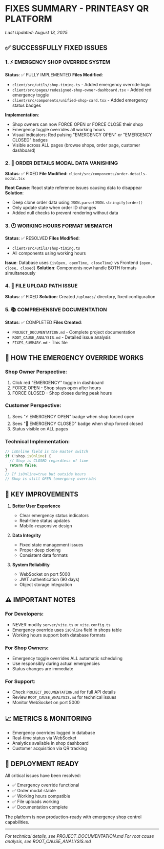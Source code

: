 # FIXES SUMMARY - PRINTEASY QR PLATFORM
*Last Updated: August 13, 2025*

## ✅ SUCCESSFULLY FIXED ISSUES

### 1. ⚡ EMERGENCY SHOP OVERRIDE SYSTEM
**Status**: ✅ FULLY IMPLEMENTED
**Files Modified**:
- `client/src/utils/shop-timing.ts` - Added emergency override logic
- `client/src/pages/redesigned-shop-owner-dashboard.tsx` - Added red emergency toggle
- `client/src/components/unified-shop-card.tsx` - Added emergency status badges

**Implementation**:
- Shop owners can now FORCE OPEN or FORCE CLOSE their shop
- Emergency toggle overrides all working hours
- Visual indicators: Red pulsing "EMERGENCY OPEN" or "EMERGENCY CLOSED" badges
- Visible across ALL pages (browse shops, order page, customer dashboard)

### 2. 📝 ORDER DETAILS MODAL DATA VANISHING
**Status**: ✅ FIXED
**File Modified**: `client/src/components/order-details-modal.tsx`

**Root Cause**: React state reference issues causing data to disappear
**Solution**: 
- Deep clone order data using `JSON.parse(JSON.stringify(order))`
- Only update state when order ID changes
- Added null checks to prevent rendering without data

### 3. 🕐 WORKING HOURS FORMAT MISMATCH
**Status**: ✅ RESOLVED
**Files Modified**:
- `client/src/utils/shop-timing.ts`
- All components using working hours

**Issue**: Database uses `{isOpen, openTime, closeTime}` vs Frontend `{open, close, closed}`
**Solution**: Components now handle BOTH formats simultaneously

### 4. 📁 FILE UPLOAD PATH ISSUE
**Status**: ✅ FIXED
**Solution**: Created `/uploads/` directory, fixed configuration

### 5. 📚 COMPREHENSIVE DOCUMENTATION
**Status**: ✅ COMPLETED
**Files Created**:
- `PROJECT_DOCUMENTATION.md` - Complete project documentation
- `ROOT_CAUSE_ANALYSIS.md` - Detailed issue analysis
- `FIXES_SUMMARY.md` - This file

## 🔧 HOW THE EMERGENCY OVERRIDE WORKS

### Shop Owner Perspective:
1. Click red "EMERGENCY" toggle in dashboard
2. FORCE OPEN - Shop stays open after hours
3. FORCE CLOSED - Shop closes during peak hours

### Customer Perspective:
1. Sees "⚡ EMERGENCY OPEN" badge when shop forced open
2. Sees "🚨 EMERGENCY CLOSED" badge when shop forced closed
3. Status visible on ALL pages

### Technical Implementation:
```javascript
// isOnline field is the master switch
if (!shop.isOnline) {
  // Shop is CLOSED regardless of time
  return false;
}
// If isOnline=true but outside hours
// Shop is still OPEN (emergency override)
```

## 🎯 KEY IMPROVEMENTS

1. **Better User Experience**
   - Clear emergency status indicators
   - Real-time status updates
   - Mobile-responsive design

2. **Data Integrity**
   - Fixed state management issues
   - Proper deep cloning
   - Consistent data formats

3. **System Reliability**
   - WebSocket on port 5000
   - JWT authentication (90 days)
   - Object storage integration

## ⚠️ IMPORTANT NOTES

### For Developers:
- NEVER modify `server/vite.ts` or `vite.config.ts`
- Emergency override uses `isOnline` field in shops table
- Working hours support both database formats

### For Shop Owners:
- Emergency toggle overrides ALL automatic scheduling
- Use responsibly during actual emergencies
- Status changes are immediate

### For Support:
- Check `PROJECT_DOCUMENTATION.md` for full API details
- Review `ROOT_CAUSE_ANALYSIS.md` for technical issues
- Monitor WebSocket on port 5000

## 📈 METRICS & MONITORING

- Emergency overrides logged in database
- Real-time status via WebSocket
- Analytics available in shop dashboard
- Customer acquisition via QR tracking

## 🚀 DEPLOYMENT READY

All critical issues have been resolved:
- ✅ Emergency override functional
- ✅ Order modal stable
- ✅ Working hours compatible
- ✅ File uploads working
- ✅ Documentation complete

The platform is now production-ready with emergency shop control capabilities.

---
*For technical details, see PROJECT_DOCUMENTATION.md*
*For root cause analysis, see ROOT_CAUSE_ANALYSIS.md*
